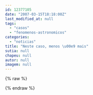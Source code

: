 ```yaml
---
id: 12377105
date: "2007-03-15T18:18:00Z"
last_modified_at: null
tags:
  - "casos"
  - "fenomenos-astronomicos"
categories:
  - "noticias"
title: "Neste caso, menos \u00e9 mais"
sutia: null
chapeu: null
autor: null
imagem: null
---
```

{% raw %}
<p> </p>
{% endraw %}